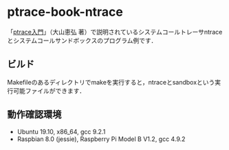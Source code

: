 # ptrace-book-ntrace

「[ptrace入門](https://www.amazon.co.jp/dp/B07X2PCH7K/)」（大山恵弘 著）で説明されているシステムコールトレーサntraceとシステムコールサンドボックスのプログラム例です．

ビルド
-----

Makefileのあるディレクトリでmakeを実行すると，ntraceとsandboxという実行可能ファイルができます．

動作確認環境
-----
- Ubuntu 19.10, x86_64, gcc 9.2.1
- Raspbian 8.0 (jessie), Raspberry Pi Model B V1.2, gcc 4.9.2
